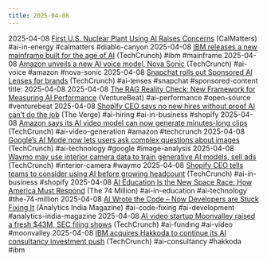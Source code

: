 ```yaml
---
title: 2025-04-08
---
```


2025-04-08 [First U.S. Nuclear Plant Using AI Raises Concerns](https://calmatters.org/economy/technology/2025/04/first-nuclear-plant-ai-at-diablo-canyon/) (CalMatters) #ai-in-energy #calmatters #diablo-canyon
2025-04-08 [IBM releases a new mainframe built for the age of AI](https://techcrunch.com/2025/04/07/ibm-releases-a-new-mainframe-built-for-the-age-of-ai/) (TechCrunch) #ibm #mainframe
2025-04-08 [Amazon unveils a new AI voice model, Nova Sonic](https://techcrunch.com/2025/04/08/amazon-unveils-a-new-ai-voice-model-nova-sonic/) (TechCrunch) #ai-voice #amazon #nova-sonic
2025-04-08 [Snapchat rolls out Sponsored AI Lenses for brands](https://techcrunch.com/2025/04/08/snapchat-rolls-out-sponsored-ai-lenses-for-brands/) (TechCrunch) #ai-lenses #snapchat #sponsored-content
title: 2025-04-08
2025-04-08 [The RAG Reality Check: New Framework for Measuring AI Performance](https://venturebeat.com/ai/the-rag-reality-check-new-open-source-framework-lets-enterprises-scientifically-measure-ai-performance/?utm_source=flipboard&utm_content=topic%2Fartificialintelligence) (VentureBeat) #ai-performance #open-source #venturebeat
2025-04-08 [Shopify CEO says no new hires without proof AI can’t do the job](https://www.theverge.com/news/644943/shopify-ceo-memo-ai-hires-job) (The Verge) #ai-hiring #ai-in-business #shopify
2025-04-08 [Amazon says its AI video model can now generate minutes-long clips](https://techcrunch.com/2025/04/07/amazon-says-its-ai-video-model-can-now-generate-minutes-long-clips/) (TechCrunch) #ai-video-generation #amazon #techcrunch
2025-04-08 [Google’s AI Mode now lets users ask complex questions about images](https://techcrunch.com/2025/04/07/googles-ai-mode-now-lets-users-ask-complex-questions-about-images/) (TechCrunch) #ai-technology #google #image-analysis
2025-04-08 [Waymo may use interior camera data to train generative AI models, sell ads](https://techcrunch.com/2025/04/07/waymo-may-use-interior-camera-data-to-train-generative-ai-models-sell-ads/) (TechCrunch) #interior-camera #waymo
2025-04-08 [Shopify CEO tells teams to consider using AI before growing headcount](https://techcrunch.com/2025/04/07/shopify-ceo-tells-teams-to-consider-using-ai-before-growing-headcount/) (TechCrunch) #ai-in-business #shopify
2025-04-08 [AI Education Is the New Space Race: How America Must Respond](https://www.the74million.org/article/ai-education-is-the-new-space-race-heres-how-america-must-respond/?utm_source=flipboard&utm_content=topic%2Fartificialintelligence) (The 74 Million) #ai-in-education #ai-technology #the-74-million
2025-04-08 [AI Wrote the Code – Now Developers are Stuck Fixing It](https://analyticsindiamag.com/ai-features/ai-wrote-the-code-now-developers-are-stuck-fixing-it/?utm_source=flipboard&utm_content=topic/artificialintelligence) (Analytics India Magazine) #ai-code-fixing #ai-development #analytics-india-magazine
2025-04-08 [AI video startup Moonvalley raised a fresh $43M, SEC filing shows](https://techcrunch.com/2025/04/07/ai-video-startup-moonvalley-raised-a-fresh-43m-sec-filing-shows/) (TechCrunch) #ai-funding #ai-video #moonvalley
2025-04-08 [IBM acquires Hakkoda to continue its AI consultancy investment push](https://techcrunch.com/2025/04/07/ibm-acquires-consultancy-hakkoda-as-it-continues-its-ai-investment-push/) (TechCrunch) #ai-consultancy #hakkoda #ibm
